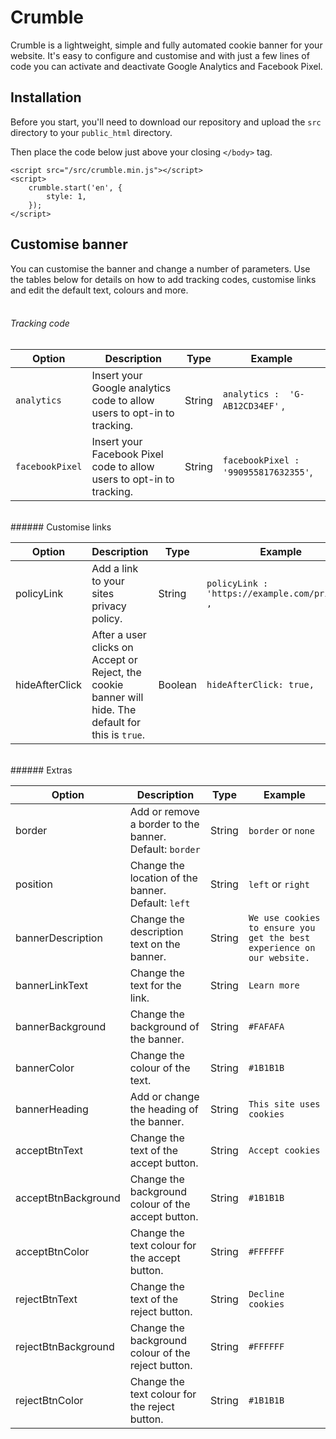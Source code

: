 # Crumble

Crumble is a lightweight, simple and fully automated cookie banner for your website. It's easy to configure and customise and with just a few lines of code you can activate and deactivate Google Analytics and Facebook Pixel.

## Installation

Before you start, you'll need to download our repository and upload the `src` directory to your `public_html` directory.

Then place the code below just above your closing `</body>` tag.
```text
<script src="/src/crumble.min.js"></script>
<script>
    crumble.start('en', {
        style: 1,
    });
</script>
```

## Customise banner

You can customise the banner and change a number of parameters. Use the tables below for details on how to add tracking codes, customise links and edit the default text, colours and more.
<br><br>
###### Tracking code

| Option        | Description                                                             | Type   | Example                            |
|---------------|-------------------------------------------------------------------------|--------|------------------------------------|
| `analytics`     | Insert your Google analytics code to allow users to opt-in to tracking. | String | `analytics :  'G-AB12CD34EF'` ,      |
| `facebookPixel` | Insert your Facebook Pixel code to allow users to opt-in to tracking.   | String | `facebookPixel : '990955817632355'`, |

<br>
###### Customise links

| Option         | Description                                                                                           | Type    | Example                                         |
|----------------|-------------------------------------------------------------------------------------------------------|---------|-------------------------------------------------|
| policyLink     | Add a link to your sites privacy policy.                                                              | String  | `policyLink :  'https://example.com/privacy' ,` |
| hideAfterClick | After a user clicks on Accept or Reject, the cookie banner will hide. The default for this is `true`. | Boolean | `hideAfterClick: true,` |


<br>
###### Extras

| Option              	| Description                                             	| Type   	| Example                                                                	|
|---------------------	|---------------------------------------------------------	|--------	|------------------------------------------------------------------------	|
| border              	| Add or remove a border to the banner. Default: `border` 	| String 	| `border` or `none`                                                     	|
| position            	| Change the location of the banner. Default: `left`      	| String 	| `left` or `right`                                                      	|
| bannerDescription   	| Change the description text on the banner.              	| String 	| `We use cookies to ensure you get the best experience on our website.` 	|
| bannerLinkText      	| Change the text for the link.                           	| String 	| `Learn more`                                                           	|
| bannerBackground    	| Change the background of the banner.                    	| String 	| `#FAFAFA`                                                              	|
| bannerColor         	| Change the colour of the text.                          	| String 	| `#1B1B1B`                                                              	|
| bannerHeading       	| Add or change the heading of the banner.                	| String 	| `This site uses cookies`                                               	|
| acceptBtnText       	| Change the text of the accept button.                   	| String 	| `Accept cookies`                                                       	|
| acceptBtnBackground 	| Change the background colour of the accept button.      	| String 	| `#1B1B1B`                                                              	|
| acceptBtnColor      	| Change the text colour for the accept button.           	| String 	| `#FFFFFF`                                                              	|
| rejectBtnText       	| Change the text of the reject button.                   	| String 	| `Decline cookies`                                                      	|
| rejectBtnBackground 	| Change the background colour of the reject button.      	| String 	| `#FFFFFF`                                                              	|
| rejectBtnColor      	| Change the text colour for the reject button.           	| String 	| `#1B1B1B`                                                              	|
